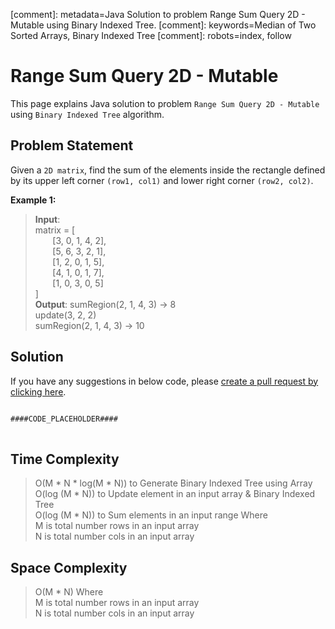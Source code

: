 [comment]: metadata=Java Solution to problem Range Sum Query 2D - Mutable using Binary Indexed Tree.
[comment]: keywords=Median of Two Sorted Arrays, Binary Indexed Tree
[comment]: robots=index, follow


<h1>Range Sum Query 2D - Mutable</h1>
<p>
This page explains Java solution to problem <code class="inline">Range Sum Query 2D - Mutable</code> using <code class="inline">Binary Indexed Tree</code> algorithm.
</p>


<h2 class="heading">Problem Statement</h2>
<p>
Given a <code class="inline">2D matrix</code>, find the sum of the elements inside the rectangle defined by its upper left corner <code class="inline">(row1, col1)</code> and lower right corner <code class="inline">(row2, col2)</code>.
</p>


<b>Example 1:</b>
<blockquote>
<p>
<b>Input</b>: <br/>
matrix = [<br />
&nbsp;&nbsp;&nbsp;&nbsp;&nbsp;&nbsp;&nbsp;[3, 0, 1, 4, 2], <br />
&nbsp;&nbsp;&nbsp;&nbsp;&nbsp;&nbsp;&nbsp;[5, 6, 3, 2, 1], <br />
&nbsp;&nbsp;&nbsp;&nbsp;&nbsp;&nbsp;&nbsp;[1, 2, 0, 1, 5], <br />
&nbsp;&nbsp;&nbsp;&nbsp;&nbsp;&nbsp;&nbsp;[4, 1, 0, 1, 7], <br />
&nbsp;&nbsp;&nbsp;&nbsp;&nbsp;&nbsp;&nbsp;[1, 0, 3, 0, 5]  <br />
] <br />
<b>Output</b>:
sumRegion(2, 1, 4, 3) -> 8 <br />
update(3, 2, 2) <br />
sumRegion(2, 1, 4, 3) -> 10 <br />
</p>
</blockquote>


<h2 class="heading">Solution</h2>
If you have any suggestions in below code, please <a href="####LINK_PLACEHOLDER####" target="_blank" rel="noopener noreferrer" class="absolute">create a pull request by clicking here</a>.
<pre>
<code class="language-java">
####CODE_PLACEHOLDER####
</code>
</pre>


<h2 class="heading">Time Complexity</h2>
<blockquote>
<p>
O(M * N * log(M * N)) to Generate Binary Indexed Tree using Array <br />
O(log (M * N)) to Update element in an input array & Binary Indexed Tree <br />
O(log (M * N)) to Sum elements in an input range Where <br />
M is total number rows in an input array <br />
N is total number cols in an input array
</p>
</blockquote>


<h2 class="heading">Space Complexity</h2>
<blockquote>
<p>
O(M * N) Where <br />
M is total number rows in an input array <br />
N is total number cols in an input array
</p>
</blockquote>
